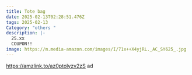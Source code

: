 ```yaml
---
title: Tote bag
date: 2025-02-13T02:28:51.476Z
tags: 2025-02-13
Category: "others "
description: |-
  25.xx
  COUPON!!
image: https://m.media-amazon.com/images/I/71x++X4yjRL._AC_SY625_.jpg
---
```

https://amzlink.to/az0ptolyzv2zS   ad